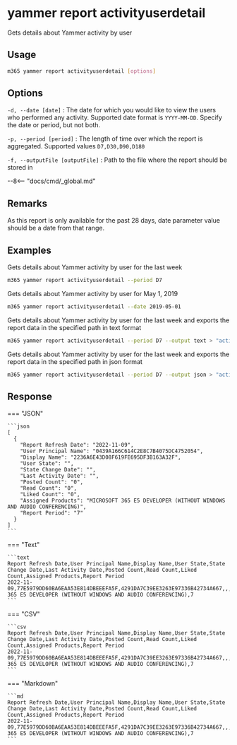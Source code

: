 # yammer report activityuserdetail

Gets details about Yammer activity by user

## Usage

```sh
m365 yammer report activityuserdetail [options]
```

## Options

`-d, --date [date]`
: The date for which you would like to view the users who performed any activity. Supported date format is `YYYY-MM-DD`. Specify the date or period, but not both.

`-p, --period [period]`
: The length of time over which the report is aggregated. Supported values `D7,D30,D90,D180`

`-f, --outputFile [outputFile]`
: Path to the file where the report should be stored in

--8<-- "docs/cmd/_global.md"

## Remarks

As this report is only available for the past 28 days, date parameter value should be a date from that range.

## Examples

Gets details about Yammer activity by user for the last week

```sh
m365 yammer report activityuserdetail --period D7
```

Gets details about Yammer activity by user for May 1, 2019

```sh
m365 yammer report activityuserdetail --date 2019-05-01
```

Gets details about Yammer activity by user for the last week and exports the report data in the specified path in text format

```sh
m365 yammer report activityuserdetail --period D7 --output text > "activityuserdetail.txt"
```

Gets details about Yammer activity by user for the last week and exports the report data in the specified path in json format

```sh
m365 yammer report activityuserdetail --period D7 --output json > "activityuserdetail.json"
```

## Response

=== "JSON"

    ```json
    [
      {
        "Report Refresh Date": "2022-11-09",
        "User Principal Name": "0439A166C614C2E8C7B4075DC4752054",
        "Display Name": "2236A6E43D08F619FE695DF3B163A32F",
        "User State": "",
        "State Change Date": "",
        "Last Activity Date": "",
        "Posted Count": "0",
        "Read Count": "0",
        "Liked Count": "0",
        "Assigned Products": "MICROSOFT 365 E5 DEVELOPER (WITHOUT WINDOWS AND AUDIO CONFERENCING)",
        "Report Period": "7"
      }
    ]
    ```

=== "Text"

    ```text
    Report Refresh Date,User Principal Name,Display Name,User State,State Change Date,Last Activity Date,Posted Count,Read Count,Liked Count,Assigned Products,Report Period
    2022-11-09,77E5979DD60BA6EAA53E814DBEEEFA5F,4291DA7C39EE3263E97336B42734A667,,,,0,0,0,MICROSOFT 365 E5 DEVELOPER (WITHOUT WINDOWS AND AUDIO CONFERENCING),7
    ```

=== "CSV"

    ```csv
    Report Refresh Date,User Principal Name,Display Name,User State,State Change Date,Last Activity Date,Posted Count,Read Count,Liked Count,Assigned Products,Report Period
    2022-11-09,77E5979DD60BA6EAA53E814DBEEEFA5F,4291DA7C39EE3263E97336B42734A667,,,,0,0,0,MICROSOFT 365 E5 DEVELOPER (WITHOUT WINDOWS AND AUDIO CONFERENCING),7
    ```

=== "Markdown"

    ```md
    Report Refresh Date,User Principal Name,Display Name,User State,State Change Date,Last Activity Date,Posted Count,Read Count,Liked Count,Assigned Products,Report Period
    2022-11-09,77E5979DD60BA6EAA53E814DBEEEFA5F,4291DA7C39EE3263E97336B42734A667,,,,0,0,0,MICROSOFT 365 E5 DEVELOPER (WITHOUT WINDOWS AND AUDIO CONFERENCING),7
    ```
